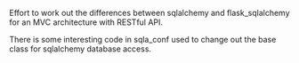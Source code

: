 Effort to work out the differences between sqlalchemy and flask_sqlalchemy for an MVC architecture
with RESTful API.

There is some interesting code in sqla_conf used to change out the base class for sqlalchemy database access.
